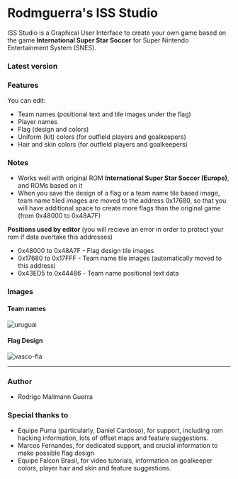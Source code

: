 # Rodmguerra's ISS Studio

ISS Studio is a Graphical User Interface to create your own game based on the game **International Super Star Soccer** for Super Nintendo Entertainment System (SNES).


### Latest version ###


### Features ###
You can edit:
- Team names (positional text and tile images under the flag)
- Player names
- Flag (design and colors)
- Uniform (kit) colors (for outfield players and goalkeepers)
- Hair and skin colors (for outfield players and goalkeepers)

### Notes ###
- Works well with original ROM **International Super Star Soccer (Europe)**, and ROMs based on it
- When you save the design of a flag or a team name tile based image, team name tiled images are moved to the address 0x17680, so that you will have additional space to create more flags than the original game (from 0x48000 to 0x48A7F)

**Positions used by editor** (you will recieve an error in order to protect your rom if data overtake this addresses)
- 0x48000 to 0x48A7F - Flag design tile images
- 0x17680 to 0x17FFF - Team name tile images (automatically moved to this address)
- 0x43ED5 to 0x44486 - Team name positional text data

### Images ###
#### Team names ####
![uruguai](https://user-images.githubusercontent.com/1441876/146484653-892e5aba-cbfb-4580-9594-74d98fa5897f.png)

#### Flag Design ####
![vasco-fla](https://user-images.githubusercontent.com/1441876/145671018-c48e3605-cda3-45b8-b940-dd28a9a542b6.png)

---

### Author ###
* Rodrigo Mallmann Guerra

### Special thanks to
* Equipe Puma (particularly, Daniel Cardoso), for support, including rom hacking information, lots of offset maps and feature suggestions.
* Marcos Fernandes, for dedicated support, and crucial information to make possible flag design
* Equipe Falcon Brasil, for video tutorials, information on goalkeeper colors, player hair and skin and feature suggestions.
